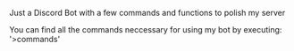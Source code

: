 Just a Discord Bot with a few commands and functions to polish my server

You can find all the commands neccessary for using my bot by executing: '>commands'
